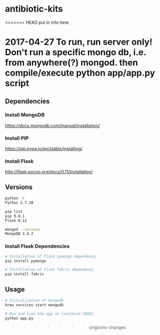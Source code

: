 # antibiotic-kits

<<<<<<< HEAD
put in info here 
  
2017-04-27 To run, run server only! Don't run a specific mongo db, i.e. from anywhere(?) mongod. then compile/execute python app/app.py script
=======
## Dependencies

### Install MongoDB
https://docs.mongodb.com/manual/installation/

### Install PIP
https://pip.pypa.io/en/stable/installing/

### Install Flask
http://flask.pocoo.org/docs/0.11/installation/

## Versions

```bash
python -V
Python 2.7.10

pip list
pip 9.0.1
Flask 0.12

mongod --version
MongoDB 3.4.2
```

### Install Flask Dependencies
```bash
# Installation of Flask pymongo dependency
pip install pymongo

# Installation of Flask fabric dependency
pip install fabric
```

## Usage
```bash
# Initialization of mongodb
brew services start mongodb

# Run and view the app on localhost:5000/
python app.py
```
>>>>>>> origin/ns-changes
